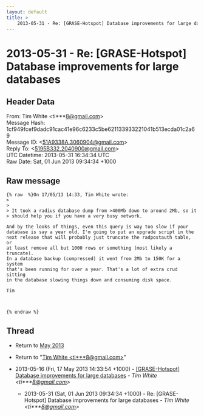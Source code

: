 ```yaml
---
layout: default
title: >
    2013-05-31 - Re: [GRASE-Hotspot] Database improvements for large databases
---
```


# 2013-05-31 - Re: [GRASE-Hotspot] Database improvements for large databases

## Header Data

From: Tim White \<ti***8@gmail.com\><br>
Message Hash: 1cf949fcef9dadc91cac41e96c6233c5be621133933221041b513ecda01c2a69<br>
Message ID: \<51A9338A.3060904@gmail.com\><br>
Reply To: \<5195B332.2040900@gmail.com\><br>
UTC Datetime: 2013-05-31 16:34:34 UTC<br>
Raw Date: Sat, 01 Jun 2013 09:34:34 +1000<br>

## Raw message

```
{% raw  %}On 17/05/13 14:33, Tim White wrote:
>
>
> It took a radius database dump from >400Mb down to around 2Mb, so it 
> should help you if you have a very busy network.

And by the looks of things, even this query is way too slow if your 
database is say a year old. I'm going to put an upgrade script in the 
next release that will probably just truncate the radpostauth table, or 
at least remove all but 1000 rows or something (most likely a truncate).
In a database backup (compressed) it went from 2Mb to 150K for a system 
that's been running for over a year. That's a lot of extra crud sitting 
in the database slowing things down and consuming disk space.

Tim



{% endraw %}
```

## Thread

+ Return to [May 2013](/archive/2013/05)

+ Return to "[Tim White <ti***8<span>@</span>gmail.com>](/authors/ti___8_at_gmail_com)"

+ 2013-05-16 (Fri, 17 May 2013 14:33:54 +1000) - [[GRASE-Hotspot] Database improvements for large databases](/archive/2013/05/61f7200d2527df2eaa15530f1822e03378c4bc9e4294c4a3e0c5a25afca8d11f) - _Tim White \<ti***8@gmail.com\>_
  + 2013-05-31 (Sat, 01 Jun 2013 09:34:34 +1000) - Re: [GRASE-Hotspot] Database improvements for large databases - _Tim White \<ti***8@gmail.com\>_

